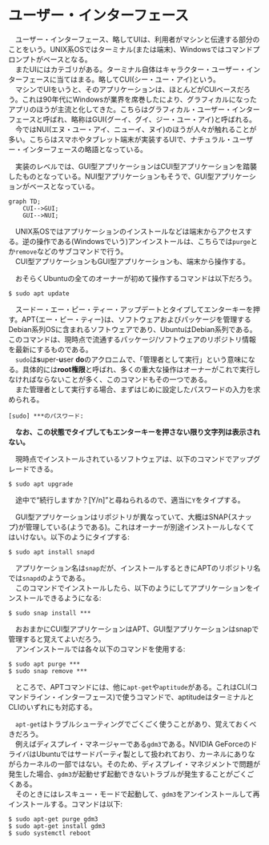 # ユーザー・インターフェース

　ユーザー・インターフェース、略してUIは、利用者がマシンと伝達する部分のことをいう。UNIX系OSではターミナル(または端末)、Windowsではコマンドプロンプトがベースとなる。  
　またUIにはカテゴリがある。ターミナル自体はキャラクター・ユーザー・インターフェースに当てはまる。略してCUI(シー・ユー・アイ)という。  
　マシンでUIをいうと、そのアプリケーションは、ほとんどがCUIベースだろう。これは90年代にWindowsが業界を席巻したにより、グラフィカルになったアプリのほうが主流と化してきた。こちらはグラフィカル・ユーザー・インターフェースと呼ばれ、略称はGUI(グーイ、グイ、ジー・ユー・アイ)と呼ばれる。  
　今ではNUI(エヌ・ユー・アイ、ニューイ、ヌイ)のほうが人々が触れることが多い。こちらはスマホやタブレット端末が実装するUIで、ナチュラル・ユーザー・インターフェースの略語となっている。  

　実装のレベルでは、GUI型アプリケーションはCUI型アプリケーションを踏襲したものとなっている。NUI型アプリケーションもそうで、GUI型アプリケーションがベースとなっている。  

```mermaid
graph TD;
    CUI-->GUI;
    GUI-->NUI;
```

　UNIX系OSではアプリケーションのインストールなどは端末からアクセスする。逆の操作である(Windowsでいう)アンインストールは、こちらでは`purge`とか`remove`などのサブコマンドで行う。  
　CUI型アプリケーションもGUI型アプリケーションも、端末から操作する。

　おそらくUbuntuの全てのオーナーが初めて操作するコマンドは以下だろう。

```
$ sudo apt update
```

　スードー・エー・ピー・ティー・アップデートとタイプしてエンターキーを押す。APT{エー・ピー・ティー}は、ソフトウェアおよびパッケージを管理するDebian系列OSに含まれるソフトウェアであり、UbuntuはDebian系列である。このコマンドは、現時点で流通するパッケージ/ソフトウェアのリポジトリ情報を最新にするものである。  
　`sudo`は**s**uper-**u**ser **do**のアクロニムで、「管理者として実行」という意味になる。具体的には**root権限**と呼ばれ、多くの重大な操作はオーナーがこれで実行しなければならないことが多く、このコマンドもその一つである。  
　また管理者として実行する場合、まずはじめに設定したパスワードの入力を求められる。  

```
[sudo] ***のパスワード: 
```

　**なお、この状態でタイプしてもエンターキーを押さない限り文字列は表示されない。**  

　現時点でインストールされているソフトウェアは、以下のコマンドでアップグレードできる。  

```
$ sudo apt upgrade
```

　途中で“続行しますか？[Y/n]”と尋ねられるので、適当に`Y`をタイプする。  

　GUI型アプリケーションはリポジトリが異なっていて、大概はSNAP{スナップ}が管理している(ようである)。これはオーナーが別途インストールしなくてはいけない。以下のようにタイプする:  

```
$ sudo apt install snapd
```

　アプリケーション名は`snap`だが、インストールするときにAPTのリポジトリ名では`snapd`のようである。  
　このコマンドでインストールしたら、以下のようにしてアプリケーションをインストールできるようになる:  

```
$ sudo snap install ***
```

　おおまかにCUI型アプリケーションはAPT、GUI型アプリケーションはsnapで管理すると覚えてよいだろう。  
　アンインストールでは各々以下のコマンドを使用する:  

```
$ sudo apt purge ***
$ sudo snap remove ***
```

　ところで、APTコマンドには、他に`apt-get`や`aptitude`がある。これはCLI(コマンドライン・インターフェース)で使うコマンドで、aptitudeはターミナルとCLIのいずれにも対応する。  

　`apt-get`はトラブルシューティングでごくごく使うことがあり、覚えておくべきだろう。  
　例えばディスプレイ・マネージャーである`gdm3`である。NVIDIA GeForceのドライバはUbuntuではサードパーティ製として扱われており、カーネルにありながらカーネルの一部ではない。そのため、ディスプレイ・マネジメントで問題が発生した場合、`gdm3`が起動せず起動できないトラブルが発生することがごくごくある。  
　そのときにはレスキュー・モードで起動して、`gdm3`をアンインストールして再インストールする。コマンドは以下:

```
$ sudo apt-get purge gdm3
$ sudo apt-get install gdm3
$ sudo systemctl reboot
```

